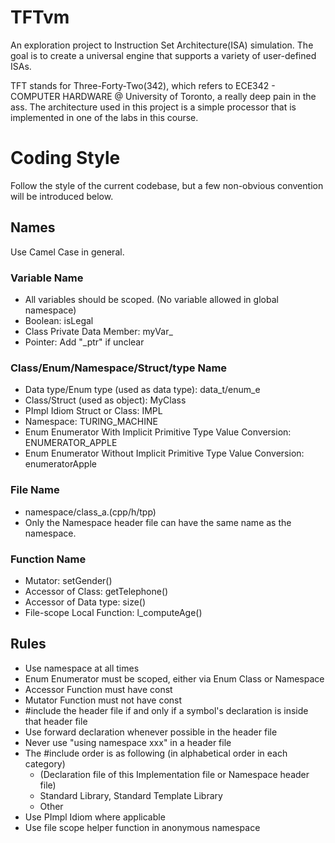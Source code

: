 # TFTvm
An exploration project to Instruction Set Architecture(ISA) simulation. The goal is to create a universal engine that supports a variety of user-defined ISAs.

TFT stands for Three-Forty-Two(342), which refers to ECE342 - COMPUTER HARDWARE @ University of Toronto, a really deep pain in the ass. The architecture used in this project is a simple processor that is implemented in one of the labs in this course. 

# Coding Style
Follow the style of the current codebase, but a few non-obvious convention will be introduced below.
## Names
Use Camel Case in general.
### Variable Name
* All variables should be scoped. (No variable allowed in global namespace)
* Boolean: isLegal
* Class Private Data Member: myVar_
* Pointer: Add "_ptr" if unclear
### Class/Enum/Namespace/Struct/type Name
* Data type/Enum type (used as data type): data_t/enum_e
* Class/Struct (used as object): MyClass
* PImpl Idiom Struct or Class: IMPL
* Namespace: TURING_MACHINE
* Enum Enumerator With Implicit Primitive Type Value Conversion: ENUMERATOR_APPLE
* Enum Enumerator Without Implicit Primitive Type Value Conversion: enumeratorApple
### File Name
* namespace/class_a.(cpp/h/tpp)
* Only the Namespace header file can have the same name as the namespace.
### Function Name
* Mutator: setGender()
* Accessor of Class: getTelephone()
* Accessor of Data type: size()
* File-scope Local Function: l_computeAge()
## Rules
* Use namespace at all times
* Enum Enumerator must be scoped, either via Enum Class or Namespace
* Accessor Function must have const
* Mutator Function must not have const
* #include the header file if and only if a symbol's declaration is inside that header file
* Use forward declaration whenever possible in the header file
* Never use "using namespace xxx" in a header file
* The #include order is as following (in alphabetical order in each category)
  - (Declaration file of this Implementation file or Namespace header file)
  - Standard Library, Standard Template Library
  - Other
* Use PImpl Idiom where applicable
* Use file scope helper function in anonymous namespace
